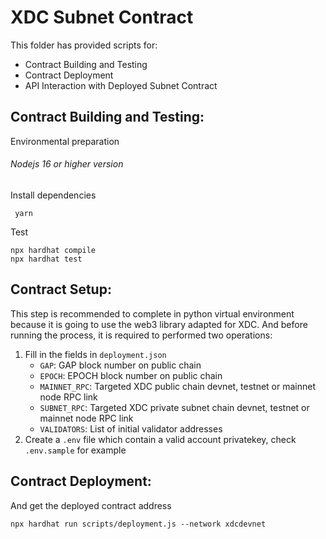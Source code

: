 # XDC Subnet Contract
This folder has provided scripts for:
- Contract Building and Testing
- Contract Deployment
- API Interaction with Deployed Subnet Contract

## Contract Building and Testing:
Environmental preparation
###### Nodejs 16 or higher version

Install dependencies
```
 yarn
```

Test

    npx hardhat compile
    npx hardhat test

## Contract Setup:
This step is recommended to complete in python virtual environment because it is going to use the web3 library adapted for XDC. And before running the process, it is required to performed two operations:
1. Fill in the fields in `deployment.json`
    * `GAP`: GAP block number on public chain
    * `EPOCH`: EPOCH block number on public chain
    * `MAINNET_RPC`: Targeted XDC public chain devnet, testnet or mainnet node RPC link
    * `SUBNET_RPC`: Targeted XDC private subnet chain devnet, testnet or mainnet node RPC link
    * `VALIDATORS`: List of initial validator addresses
2. Create a `.env` file which contain a valid account privatekey, check `.env.sample` for example


## Contract Deployment:
And get the deployed contract address
```
npx hardhat run scripts/deployment.js --network xdcdevnet
```


